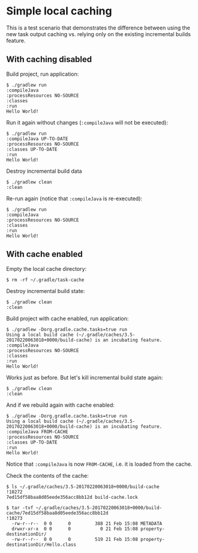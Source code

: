 # Simple local caching

This is a test scenario that demonstrates the difference between using the new task output caching vs. relying only on the existing incremental builds feature.

## With caching disabled

Build project, run application:

```text
$ ./gradlew run
:compileJava
:processResources NO-SOURCE
:classes
:run
Hello World!
```

Run it again without changes (`:compileJava` will not be executed):

```text
$ ./gradlew run
:compileJava UP-TO-DATE
:processResources NO-SOURCE
:classes UP-TO-DATE
:run
Hello World!
```

Destroy incremental build data

```text
$ ./gradlew clean
:clean
```

Re-run again (notice that `:compileJava` is re-executed):

```text
$ ./gradlew run
:compileJava
:processResources NO-SOURCE
:classes
:run
Hello World!
```

## With cache enabled

Empty the local cache directory:

```text
$ rm -rf ~/.gradle/task-cache
```

Destroy incremental build state:

```text
$ ./gradlew clean
:clean
```

Build project with cache enabled, run application:

```text
$ ./gradlew -Dorg.gradle.cache.tasks=true run
Using a local build cache (~/.gradle/caches/3.5-20170220063018+0000/build-cache) is an incubating feature.
:compileJava
:processResources NO-SOURCE
:classes
:run
Hello World!
```

Works just as before. But let's kill incremental build state again:

```text
$ ./gradlew clean
:clean
```

And if we rebuild again with cache enabled:

```text
$ ./gradlew -Dorg.gradle.cache.tasks=true run
Using a local build cache (~/.gradle/caches/3.5-20170220063018+0000/build-cache) is an incubating feature.
:compileJava FROM-CACHE
:processResources NO-SOURCE
:classes UP-TO-DATE
:run
Hello World!
```

Notice that `:compileJava` is now `FROM-CACHE`, i.e. it is loaded from the cache.

Check the contents of the cache:

```text
$ ls ~/.gradle/caches/3.5-20170220063018+0000/build-cache                                                                                                  !10272
7ed15df58baa8d05eede356acc8bb12d build-cache.lock

$ tar -tvf ~/.gradle/caches/3.5-20170220063018+0000/build-cache/7ed15df58baa8d05eede356acc8bb12d                                                           !10273
  -rw-r--r--  0 0      0         388 21 Feb 15:08 METADATA
  drwxr-xr-x  0 0      0           0 21 Feb 15:08 property-destinationDir/
  -rw-r--r--  0 0      0         519 21 Feb 15:08 property-destinationDir/Hello.class
```
